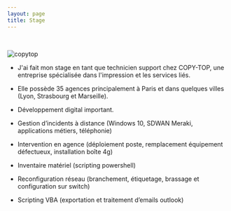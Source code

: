 ```yaml
---
layout: page
title: Stage
---
```

<br/>

![copytop](https://i.imgur.com/lSnvyPV.png)

- J'ai fait mon stage en tant que technicien support chez COPY-TOP, une entreprise spécialisée dans l'impression et les services liés.
- Elle possède 35 agences principalement à Paris et dans quelques villes (Lyon, Strasbourg et Marseille).
- Développement digital important.



- Gestion d’incidents à distance (Windows 10, SDWAN Meraki, applications métiers, téléphonie)
- Intervention en agence (déploiement poste, remplacement équipement défectueux, installation boîte 4g)  
- Inventaire matériel (scripting powershell) 
- Reconfiguration réseau (branchement, étiquetage, brassage et configuration sur switch) 
- Scripting VBA (exportation et traitement d’emails outlook) 

